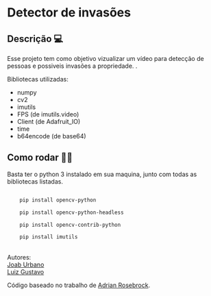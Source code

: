 <h1>Detector de invasões</h1>

<h2>Descrição 💻</h2>
Esse projeto tem como objetivo vizualizar um vídeo para detecção de pessoas e possiveis invasões a propriedade. .

Bibliotecas utilizadas:
- numpy
- cv2
- imutils
- FPS (de imutils.video)
- Client (de Adafruit_IO)
- time
- b64encode (de base64)

<h2>Como rodar 👨‍💻</h2>
Basta ter o python 3 instalado em sua maquina, junto com todas as bibliotecas listadas. 

```sh

    pip install opencv-python

    pip install opencv-python-headless

    pip install opencv-contrib-python

    pip install imutils

```

<br>Autores:<br>
<a href="https://github.com/JoabUrbano">Joab Urbano</a><br>
<a href="https://github.com/luizgustavoou">Luiz Gustavo</a><br>

Código baseado no trabalho de <a href="https://pyimagesearch.com/2017/09/11/object-detection-with-deep-learning-and-opencv/">Adrian Rosebrock</a>.
